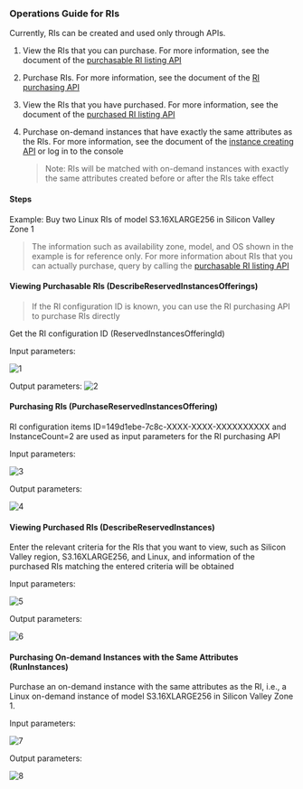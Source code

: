 ### Operations Guide for RIs

Currently, RIs can be created and used only through APIs.

1. View the RIs that you can purchase. For more information, see the document of the [purchasable RI listing API](http://10.198.144.46/document/product/213/32751?!document=1&!preview)

2. Purchase RIs. For more information, see the document of the [RI purchasing API](http://10.198.144.46/document/product/213/32750?!document=1&!preview)

3. View the RIs that you have purchased. For more information, see the document of the [purchased RI listing API](http://10.198.144.46/document/product/213/32752?!document=1&!preview)

4. Purchase on-demand instances that have exactly the same attributes as the RIs. For more information, see the document of the [instance creating API](https://cloud.tencent.com/document/product/213/15730) or log in to the console

   > Note: RIs will be matched with on-demand instances with exactly the same attributes created before or after the RIs take effect

#### Steps

Example: Buy two Linux RIs of model S3.16XLARGE256 in Silicon Valley Zone 1

> The information such as availability zone, model, and OS shown in the example is for reference only. For more information about RIs that you can actually purchase, query by calling the [purchasable RI listing API](http://10.198.144.46/document/product/213/32751?!document=1&!preview)

#### Viewing Purchasable RIs (DescribeReservedInstancesOfferings)

> If the RI configuration ID is known, you can use the RI purchasing API to purchase RIs directly

Get the RI configuration ID (ReservedInstancesOfferingId)

Input parameters:

![1](https://main.qcloudimg.com/raw/d415f09aecc07c2c522f3c560e7d7f87.jpg)

Output parameters: ![2](https://main.qcloudimg.com/raw/e0f0a6c859bd445cd1340f73fe005a53.jpg)

#### Purchasing RIs (PurchaseReservedInstancesOffering)

RI configuration items ID=149d1ebe-7c8c-XXXX-XXXX-XXXXXXXXXX and InstanceCount=2 are used as input parameters for the RI purchasing API

Input parameters:

![3](https://main.qcloudimg.com/raw/79b582cf64d02612c644a8ca36d0d931.jpg)

Output parameters:

![4](https://main.qcloudimg.com/raw/15ae128ddd454c393b881af487dd20c5.jpg)

#### Viewing Purchased RIs (DescribeReservedInstances)

Enter the relevant criteria for the RIs that you want to view, such as Silicon Valley region, S3.16XLARGE256, and Linux, and information of the purchased RIs matching the entered criteria will be obtained

Input parameters:

![5](https://main.qcloudimg.com/raw/cd5e3feeb79bce7874d6da1b229eda0a.jpg)

Output parameters:

![6](https://main.qcloudimg.com/raw/2cc7c8fac0f23ebcfc48c402d19d0570.jpg)

#### Purchasing On-demand Instances with the Same Attributes (RunInstances)

Purchase an on-demand instance with the same attributes as the RI, i.e., a Linux on-demand instance of model S3.16XLARGE256 in Silicon Valley Zone 1.

Input parameters:

![7](https://main.qcloudimg.com/raw/8e01b4a37970fe4cde08f98e4c3a180a.jpg)

Output parameters:

![8](https://main.qcloudimg.com/raw/a0b71f794d1828e70d0cbe4f1c081f0a.jpg)
